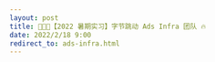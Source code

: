 ```yaml
---
layout: post
title: 🧑🏻‍💻【2022 暑期实习】字节跳动 Ads Infra 团队 🔥
date: 2022/2/18 9:00
redirect_to: ads-infra.html
---
```


